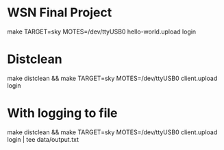 # WSN Final Project

make TARGET=sky MOTES=/dev/ttyUSB0 hello-world.upload login
# Distclean
make distclean && make TARGET=sky MOTES=/dev/ttyUSB0 client.upload login
# With logging to file
make distclean && make TARGET=sky MOTES=/dev/ttyUSB0 client.upload login | tee data/output.txt
